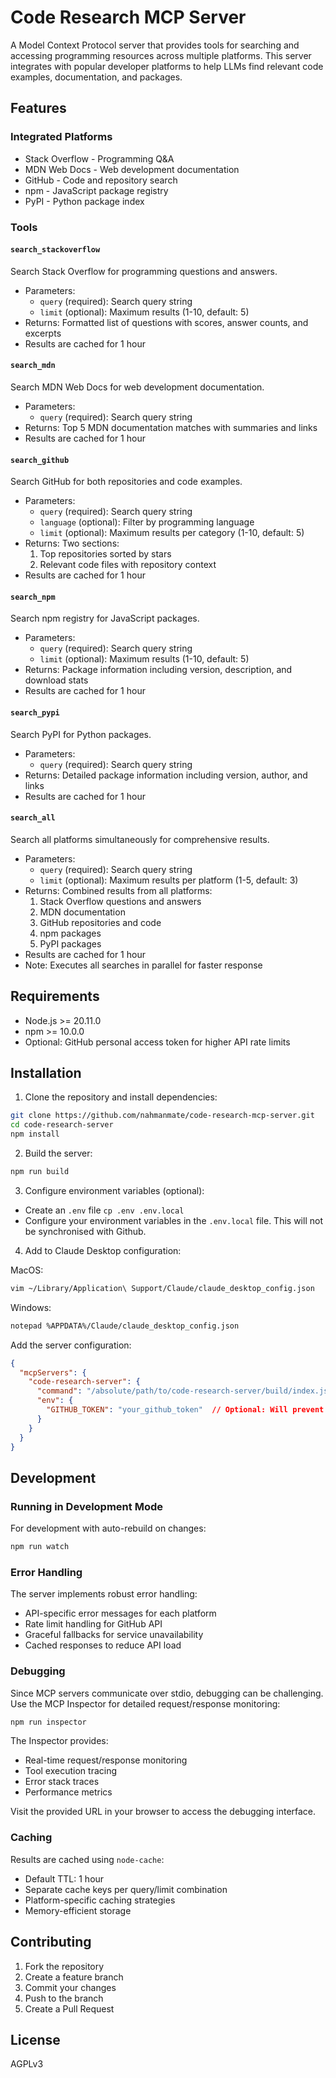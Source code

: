 # Code Research MCP Server

A Model Context Protocol server that provides tools for searching and accessing programming resources across multiple platforms. This server integrates with popular developer platforms to help LLMs find relevant code examples, documentation, and packages.

## Features

### Integrated Platforms
- Stack Overflow - Programming Q&A
- MDN Web Docs - Web development documentation
- GitHub - Code and repository search
- npm - JavaScript package registry
- PyPI - Python package index

### Tools

#### `search_stackoverflow`
Search Stack Overflow for programming questions and answers.
- Parameters:
  - `query` (required): Search query string
  - `limit` (optional): Maximum results (1-10, default: 5)
- Returns: Formatted list of questions with scores, answer counts, and excerpts
- Results are cached for 1 hour

#### `search_mdn`
Search MDN Web Docs for web development documentation.
- Parameters:
  - `query` (required): Search query string
- Returns: Top 5 MDN documentation matches with summaries and links
- Results are cached for 1 hour

#### `search_github`
Search GitHub for both repositories and code examples.
- Parameters:
  - `query` (required): Search query string
  - `language` (optional): Filter by programming language
  - `limit` (optional): Maximum results per category (1-10, default: 5)
- Returns: Two sections:
  1. Top repositories sorted by stars
  2. Relevant code files with repository context
- Results are cached for 1 hour

#### `search_npm`
Search npm registry for JavaScript packages.
- Parameters:
  - `query` (required): Search query string
  - `limit` (optional): Maximum results (1-10, default: 5)
- Returns: Package information including version, description, and download stats
- Results are cached for 1 hour

#### `search_pypi`
Search PyPI for Python packages.
- Parameters:
  - `query` (required): Search query string
- Returns: Detailed package information including version, author, and links
- Results are cached for 1 hour

#### `search_all`
Search all platforms simultaneously for comprehensive results.
- Parameters:
  - `query` (required): Search query string
  - `limit` (optional): Maximum results per platform (1-5, default: 3)
- Returns: Combined results from all platforms:
  1. Stack Overflow questions and answers
  2. MDN documentation
  3. GitHub repositories and code
  4. npm packages
  5. PyPI packages
- Results are cached for 1 hour
- Note: Executes all searches in parallel for faster response

## Requirements

- Node.js >= 20.11.0
- npm >= 10.0.0
- Optional: GitHub personal access token for higher API rate limits

## Installation

1. Clone the repository and install dependencies:
```bash
git clone https://github.com/nahmanmate/code-research-mcp-server.git
cd code-research-server
npm install
```

2. Build the server:
```bash
npm run build
```

3. Configure environment variables (optional):

- Create an `.env` file
``cp .env .env.local``
- Configure your environment variables in the `.env.local` file. This will not be synchronised with Github.

4. Add to Claude Desktop configuration:

MacOS:
```bash
vim ~/Library/Application\ Support/Claude/claude_desktop_config.json
```

Windows:
```bash
notepad %APPDATA%/Claude/claude_desktop_config.json
```

Add the server configuration:
```json
{
  "mcpServers": {
    "code-research-server": {
      "command": "/absolute/path/to/code-research-server/build/index.js",
      "env": {
        "GITHUB_TOKEN": "your_github_token"  // Optional: Will prevent hitting limits early.
      }
    }
  }
}
```

## Development

### Running in Development Mode

For development with auto-rebuild on changes:
```bash
npm run watch
```

### Error Handling

The server implements robust error handling:
- API-specific error messages for each platform
- Rate limit handling for GitHub API
- Graceful fallbacks for service unavailability
- Cached responses to reduce API load

### Debugging

Since MCP servers communicate over stdio, debugging can be challenging. Use the MCP Inspector for detailed request/response monitoring:

```bash
npm run inspector
```

The Inspector provides:
- Real-time request/response monitoring
- Tool execution tracing
- Error stack traces
- Performance metrics

Visit the provided URL in your browser to access the debugging interface.

### Caching

Results are cached using `node-cache`:
- Default TTL: 1 hour
- Separate cache keys per query/limit combination
- Platform-specific caching strategies
- Memory-efficient storage

## Contributing

1. Fork the repository
2. Create a feature branch
3. Commit your changes
4. Push to the branch
5. Create a Pull Request

## License

AGPLv3
